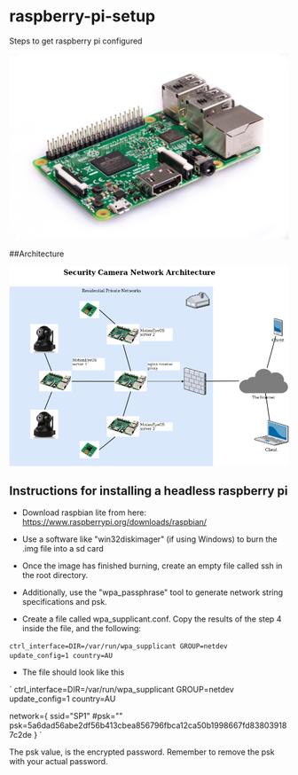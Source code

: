 # raspberry-pi-setup
Steps to get raspberry pi configured 

![alt text](https://raw.githubusercontent.com/electronicbits/raspberry-pi-setup/master/Raspberry-Pi-3.jpg)

##Architecture

![alt text](https://raw.githubusercontent.com/electronicbits/raspberry-pi-setup/master/cam-network.png)

## Instructions for installing a headless raspberry pi

- Download raspbian lite from here:
https://www.raspberrypi.org/downloads/raspbian/

- Use a software like "win32diskimager" (if using Windows) to burn the .img file into a sd card

- Once the image has finished burning, create an empty file called ssh in the root directory.

- Additionally, use the "wpa_passphrase" tool to generate network string specifications and psk.

- Create a file called wpa_supplicant.conf. Copy the results of the step 4 inside the file, and the following:

`
ctrl_interface=DIR=/var/run/wpa_supplicant GROUP=netdev
update_config=1
country=AU
`

- The file should look like this

`
ctrl_interface=DIR=/var/run/wpa_supplicant GROUP=netdev
update_config=1
country=AU

network={
        ssid="SP1"
        #psk="<thepasswordtomynetwork>"
        psk=5a6dad56abe2df56b413cbea856796fbca12ca50b1998667fd838039187c2de
}
`

The psk value, is the encrypted password. Remember to remove the psk with your actual password.
